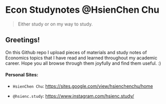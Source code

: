 # Econ Studynotes @HsienChen Chu
> Either study or on my way to study. 
## Greetings!

On this Github repo I upload pieces of materials and study notes of Economics topics that I have read and learned throughout my academic career. Hope you all browse through them joyfully and find them useful. :)

#### Personal Sites:
- `HsienChen Chu`:
  https://sites.google.com/view/hsienchenchu/home

- `@hsienc.study`: https://www.instagram.com/hsienc.study/

